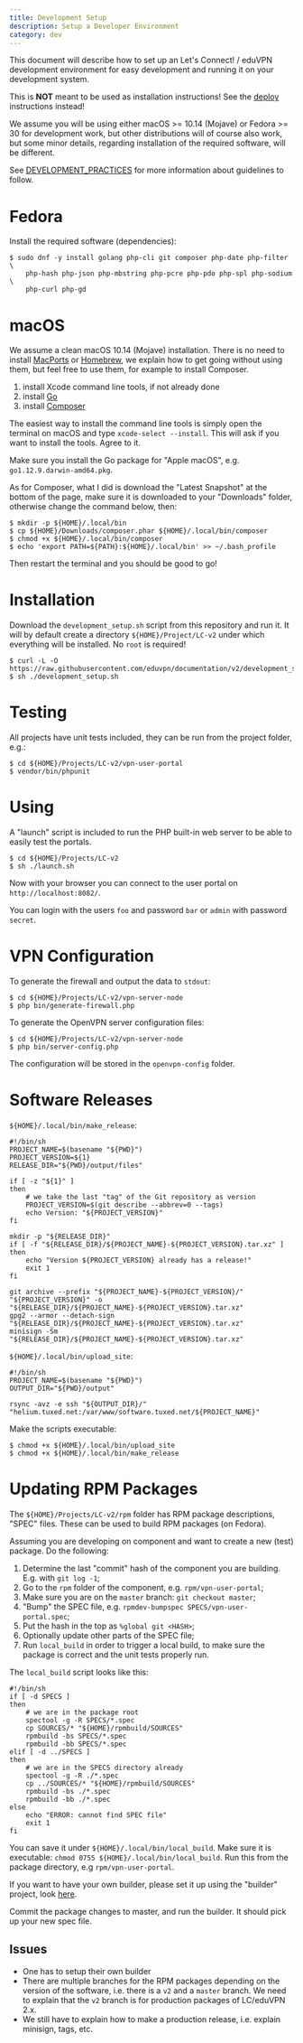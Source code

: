 ```yaml
---
title: Development Setup
description: Setup a Developer Environment
category: dev
---
```


This document will describe how to set up an Let's Connect! / eduVPN 
development environment for easy development and running it on your development 
system. 

This is **NOT** meant to be used as installation instructions! See the 
[deploy](README.md#deployment) instructions instead!

We assume you will be using either macOS >= 10.14 (Mojave) or Fedora >= 30 for 
development work, but other distributions will of course also work, but some 
minor details, regarding installation of the required software, will be 
different.

See [DEVELOPMENT_PRACTICES](DEVELOPMENT_PRACTICES.md) for more information
about guidelines to follow.

# Fedora

Install the required software (dependencies):

    $ sudo dnf -y install golang php-cli git composer php-date php-filter \
        php-hash php-json php-mbstring php-pcre php-pdo php-spl php-sodium \
        php-curl php-gd

# macOS

We assume a clean macOS 10.14 (Mojave) installation. There is no need to install 
[MacPorts](https://www.macports.org/) or [Homebrew](https://brew.sh/), we 
explain how to get going without using them, but feel free to use them, for 
example to install Composer.

1. install Xcode command line tools, if not already done
2. install [Go](https://golang.org/dl/)
3. install [Composer](https://getcomposer.org/download/)

The easiest way to install the command line tools is simply open the terminal 
on macOS and type `xcode-select --install`. This will ask if you want to 
install the tools. Agree to it.

Make sure you install the Go package for "Apple macOS", e.g. 
`go1.12.9.darwin-amd64.pkg`.

As for Composer, what I did is download the "Latest Snapshot" at the bottom 
of the page, make sure it is downloaded to your "Downloads" folder, otherwise
change the command below, then:

    $ mkdir -p ${HOME}/.local/bin
    $ cp ${HOME}/Downloads/composer.phar ${HOME}/.local/bin/composer
    $ chmod +x ${HOME}/.local/bin/composer
    $ echo 'export PATH=${PATH}:${HOME}/.local/bin' >> ~/.bash_profile

Then restart the terminal and you should be good to go!

# Installation

Download the `development_setup.sh` script from this repository and run it. It
will by default create a directory `${HOME}/Project/LC-v2` under which 
everything will be installed. No `root` is required!

    $ curl -L -O https://raw.githubusercontent.com/eduvpn/documentation/v2/development_setup.sh
    $ sh ./development_setup.sh

# Testing

All projects have unit tests included, they can be run from the project folder,
e.g.: 

    $ cd ${HOME}/Projects/LC-v2/vpn-user-portal
    $ vendor/bin/phpunit

# Using

A "launch" script is included to run the PHP built-in web server to be able
to easily test the portals.

    $ cd ${HOME}/Projects/LC-v2
    $ sh ./launch.sh

Now with your browser you can connect to the user portal on 
`http://localhost:8082/`.

You can login with the users `foo` and password `bar` or `admin` with password 
`secret`.

# VPN Configuration

To generate the firewall and output the data to `stdout`:
    
    $ cd ${HOME}/Projects/LC-v2/vpn-server-node 
    $ php bin/generate-firewall.php

To generate the OpenVPN server configuration files:

    $ cd ${HOME}/Projects/LC-v2/vpn-server-node
    $ php bin/server-config.php

The configuration will be stored in the `openvpn-config` folder.

# Software Releases

`${HOME}/.local/bin/make_release`:

    #!/bin/sh
    PROJECT_NAME=$(basename "${PWD}")
    PROJECT_VERSION=${1}
    RELEASE_DIR="${PWD}/output/files"

    if [ -z "${1}" ]
    then
        # we take the last "tag" of the Git repository as version
        PROJECT_VERSION=$(git describe --abbrev=0 --tags)
        echo Version: "${PROJECT_VERSION}"
    fi

    mkdir -p "${RELEASE_DIR}"
    if [ -f "${RELEASE_DIR}/${PROJECT_NAME}-${PROJECT_VERSION}.tar.xz" ]
    then
        echo "Version ${PROJECT_VERSION} already has a release!"
        exit 1
    fi

    git archive --prefix "${PROJECT_NAME}-${PROJECT_VERSION}/" "${PROJECT_VERSION}" -o "${RELEASE_DIR}/${PROJECT_NAME}-${PROJECT_VERSION}.tar.xz"
    gpg2 --armor --detach-sign "${RELEASE_DIR}/${PROJECT_NAME}-${PROJECT_VERSION}.tar.xz"
    minisign -Sm "${RELEASE_DIR}/${PROJECT_NAME}-${PROJECT_VERSION}.tar.xz"

`${HOME}/.local/bin/upload_site`:

    #!/bin/sh
    PROJECT_NAME=$(basename "${PWD}")
    OUTPUT_DIR="${PWD}/output"

    rsync -avz -e ssh "${OUTPUT_DIR}/" "helium.tuxed.net:/var/www/software.tuxed.net/${PROJECT_NAME}"

Make the scripts executable:

    $ chmod +x ${HOME}/.local/bin/upload_site
    $ chmod +x ${HOME}/.local/bin/make_release

# Updating RPM Packages

The `${HOME}/Projects/LC-v2/rpm` folder has RPM package descriptions, "SPEC" 
files. These can be used to build RPM packages (on Fedora).

Assuming you are developing on component and want to create a new (test) 
package. Do the following:

1. Determine the last "commit" hash of the component you are building. E.g. 
   with `git log -1`;
2. Go to the `rpm` folder of the component, e.g. `rpm/vpn-user-portal`;
3. Make sure you are on the `master` branch: `git checkout master`;
4. "Bump" the SPEC file, e.g. `rpmdev-bumpspec SPECS/vpn-user-portal.spec`;
5. Put the hash in the top as `%global git <HASH>`;
6. Optionally update other parts of the SPEC file;
7. Run `local_build` in order to trigger a local build, to make sure the 
   package is correct and the unit tests properly run.

The `local_build` script looks like this:

    #!/bin/sh
    if [ -d SPECS ]
    then
        # we are in the package root
        spectool -g -R SPECS/*.spec
        cp SOURCES/* "${HOME}/rpmbuild/SOURCES"
        rpmbuild -bs SPECS/*.spec
        rpmbuild -bb SPECS/*.spec    
    elif [ -d ../SPECS ]
    then
        # we are in the SPECS directory already
        spectool -g -R ./*.spec
        cp ../SOURCES/* "${HOME}/rpmbuild/SOURCES"
        rpmbuild -bs ./*.spec
        rpmbuild -bb ./*.spec    
    else 
        echo "ERROR: cannot find SPEC file"
        exit 1
    fi

You can save it under `${HOME}/.local/bin/local_build`. Make sure it is 
executable: `chmod 0755 ${HOME}/.local/bin/local_build`. Run this from the 
package directory, e.g `rpm/vpn-user-portal`.

If you want to have your own builder, please set it up using the "builder" 
project, look [here](https://git.tuxed.net/rpm/builder/about/).

Commit the package changes to master, and run the builder. It should pick up 
your new spec file.

## Issues

* One has to setup their own builder
* There are multiple branches for the RPM packages depending on the version of
  the software, i.e. there is a `v2` and a `master` branch. We need to explain 
  that the `v2` branch is for production packages of LC/eduVPN 2.x.
* We still have to explain how to make a production release, i.e. explain 
  minisign, tags, etc.

